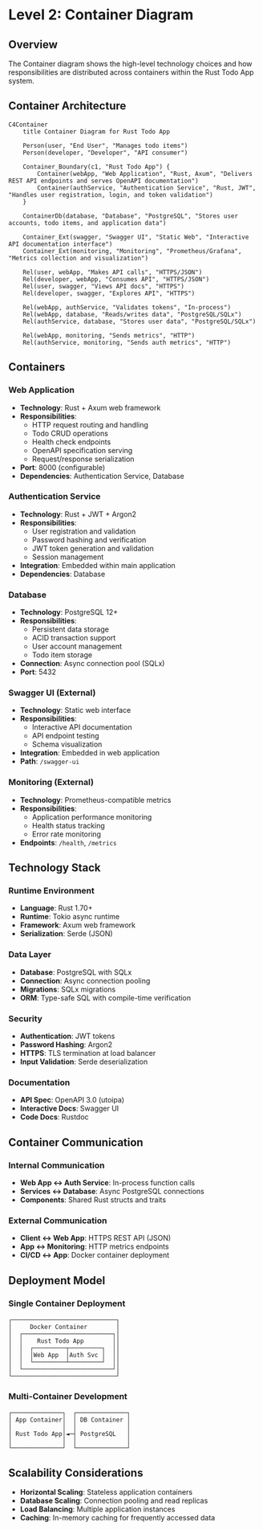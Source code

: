 # Level 2: Container Diagram

## Overview

The Container diagram shows the high-level technology choices and how responsibilities are distributed across containers within the Rust Todo App system.

## Container Architecture

```mermaid
C4Container
    title Container Diagram for Rust Todo App

    Person(user, "End User", "Manages todo items")
    Person(developer, "Developer", "API consumer")

    Container_Boundary(c1, "Rust Todo App") {
        Container(webApp, "Web Application", "Rust, Axum", "Delivers REST API endpoints and serves OpenAPI documentation")
        Container(authService, "Authentication Service", "Rust, JWT", "Handles user registration, login, and token validation")
    }

    ContainerDb(database, "Database", "PostgreSQL", "Stores user accounts, todo items, and application data")
    
    Container_Ext(swagger, "Swagger UI", "Static Web", "Interactive API documentation interface")
    Container_Ext(monitoring, "Monitoring", "Prometheus/Grafana", "Metrics collection and visualization")

    Rel(user, webApp, "Makes API calls", "HTTPS/JSON")
    Rel(developer, webApp, "Consumes API", "HTTPS/JSON")
    Rel(user, swagger, "Views API docs", "HTTPS")
    Rel(developer, swagger, "Explores API", "HTTPS")

    Rel(webApp, authService, "Validates tokens", "In-process")
    Rel(webApp, database, "Reads/writes data", "PostgreSQL/SQLx")
    Rel(authService, database, "Stores user data", "PostgreSQL/SQLx")
    
    Rel(webApp, monitoring, "Sends metrics", "HTTP")
    Rel(authService, monitoring, "Sends auth metrics", "HTTP")
```

## Containers

### Web Application
- **Technology**: Rust + Axum web framework
- **Responsibilities**:
  - HTTP request routing and handling
  - Todo CRUD operations
  - Health check endpoints
  - OpenAPI specification serving
  - Request/response serialization
- **Port**: 8000 (configurable)
- **Dependencies**: Authentication Service, Database

### Authentication Service  
- **Technology**: Rust + JWT + Argon2
- **Responsibilities**:
  - User registration and validation
  - Password hashing and verification
  - JWT token generation and validation
  - Session management
- **Integration**: Embedded within main application
- **Dependencies**: Database

### Database
- **Technology**: PostgreSQL 12+
- **Responsibilities**:
  - Persistent data storage
  - ACID transaction support
  - User account management
  - Todo item storage
- **Connection**: Async connection pool (SQLx)
- **Port**: 5432

### Swagger UI (External)
- **Technology**: Static web interface
- **Responsibilities**:
  - Interactive API documentation
  - API endpoint testing
  - Schema visualization
- **Integration**: Embedded in web application
- **Path**: `/swagger-ui`

### Monitoring (External)
- **Technology**: Prometheus-compatible metrics
- **Responsibilities**:
  - Application performance monitoring
  - Health status tracking
  - Error rate monitoring
- **Endpoints**: `/health`, `/metrics`

## Technology Stack

### Runtime Environment
- **Language**: Rust 1.70+
- **Runtime**: Tokio async runtime
- **Framework**: Axum web framework
- **Serialization**: Serde (JSON)

### Data Layer
- **Database**: PostgreSQL with SQLx
- **Connection**: Async connection pooling
- **Migrations**: SQLx migrations
- **ORM**: Type-safe SQL with compile-time verification

### Security
- **Authentication**: JWT tokens
- **Password Hashing**: Argon2
- **HTTPS**: TLS termination at load balancer
- **Input Validation**: Serde deserialization

### Documentation
- **API Spec**: OpenAPI 3.0 (utoipa)
- **Interactive Docs**: Swagger UI
- **Code Docs**: Rustdoc

## Container Communication

### Internal Communication
- **Web App ↔ Auth Service**: In-process function calls
- **Services ↔ Database**: Async PostgreSQL connections
- **Components**: Shared Rust structs and traits

### External Communication
- **Client ↔ Web App**: HTTPS REST API (JSON)
- **App ↔ Monitoring**: HTTP metrics endpoints
- **CI/CD ↔ App**: Docker container deployment

## Deployment Model

### Single Container Deployment
```
┌─────────────────────────────┐
│     Docker Container        │
│  ┌─────────────────────────┐│
│  │    Rust Todo App        ││
│  │  ┌─────────┬─────────┐  ││
│  │  │Web App  │Auth Svc │  ││
│  │  └─────────┴─────────┘  ││
│  └─────────────────────────┘│
└─────────────────────────────┘
```

### Multi-Container Development
```
┌──────────────┐  ┌──────────────┐
│ App Container│  │ DB Container │
│              │  │              │
│ Rust Todo App│◄─┤ PostgreSQL   │
│              │  │              │
└──────────────┘  └──────────────┘
```

## Scalability Considerations

- **Horizontal Scaling**: Stateless application containers
- **Database Scaling**: Connection pooling and read replicas
- **Load Balancing**: Multiple application instances
- **Caching**: In-memory caching for frequently accessed data
